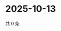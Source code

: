 # 2025-10-13

共 0 条

<!-- BEGIN ZHIHUVIDEO -->
<!-- 最后更新时间 Mon Oct 13 2025 18:14:29 GMT+0800 (China Standard Time) -->

<!-- END ZHIHUVIDEO -->

